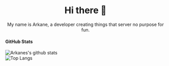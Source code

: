 <center>
  <h1>Hi there 👋</h1>
  My name is Arkane, a developer creating things that server no purpose for fun.
</center>

#### GitHub Stats
![Arkanes's github stats](https://github-readme-stats.vercel.app/api?username=ArkaneOnline&theme=dracula) <br>
![Top Langs](https://github-readme-stats.vercel.app/api/top-langs/?username=ArkaneOnline&theme=dracula)


<!--
**ArkaneOnline/ArkaneOnline** is a ✨ _special_ ✨ repository because its `README.md` (this file) appears on your GitHub profile.

Here are some ideas to get you started:

- 🔭 I’m currently working on ...
- 🌱 I’m currently learning ...
- 👯 I’m looking to collaborate on ...
- 🤔 I’m looking for help with ...
- 💬 Ask me about ...
- 📫 How to reach me: ...
- 😄 Pronouns: ...
- ⚡ Fun fact: ...
-->
